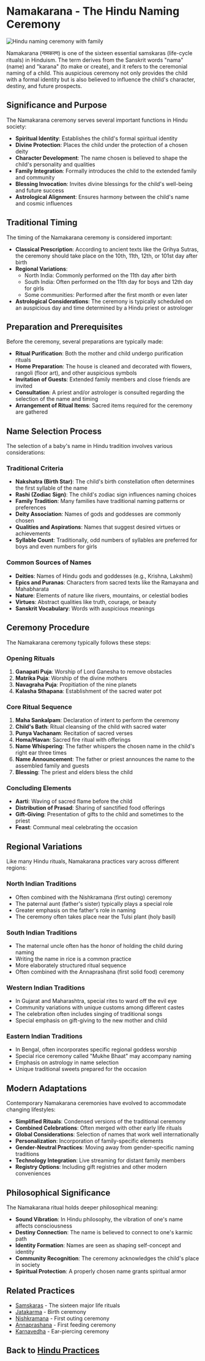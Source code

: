 # Namakarana - The Hindu Naming Ceremony

![Hindu naming ceremony with family](namakarana_ceremony.jpg)

Namakarana (नामकरण) is one of the sixteen essential samskaras (life-cycle rituals) in Hinduism. The term derives from the Sanskrit words "nama" (name) and "karana" (to make or create), and it refers to the ceremonial naming of a child. This auspicious ceremony not only provides the child with a formal identity but is also believed to influence the child's character, destiny, and future prospects.

## Significance and Purpose

The Namakarana ceremony serves several important functions in Hindu society:

- **Spiritual Identity**: Establishes the child's formal spiritual identity
- **Divine Protection**: Places the child under the protection of a chosen deity
- **Character Development**: The name chosen is believed to shape the child's personality and qualities
- **Family Integration**: Formally introduces the child to the extended family and community
- **Blessing Invocation**: Invites divine blessings for the child's well-being and future success
- **Astrological Alignment**: Ensures harmony between the child's name and cosmic influences

## Traditional Timing

The timing of the Namakarana ceremony is considered important:

- **Classical Prescription**: According to ancient texts like the Grihya Sutras, the ceremony should take place on the 10th, 11th, 12th, or 101st day after birth
- **Regional Variations**: 
  - North India: Commonly performed on the 11th day after birth
  - South India: Often performed on the 11th day for boys and 12th day for girls
  - Some communities: Performed after the first month or even later
- **Astrological Considerations**: The ceremony is typically scheduled on an auspicious day and time determined by a Hindu priest or astrologer

## Preparation and Prerequisites

Before the ceremony, several preparations are typically made:

- **Ritual Purification**: Both the mother and child undergo purification rituals
- **Home Preparation**: The house is cleaned and decorated with flowers, rangoli (floor art), and other auspicious symbols
- **Invitation of Guests**: Extended family members and close friends are invited
- **Consultation**: A priest and/or astrologer is consulted regarding the selection of the name and timing
- **Arrangement of Ritual Items**: Sacred items required for the ceremony are gathered

## Name Selection Process

The selection of a baby's name in Hindu tradition involves various considerations:

### Traditional Criteria

- **Nakshatra (Birth Star)**: The child's birth constellation often determines the first syllable of the name
- **Rashi (Zodiac Sign)**: The child's zodiac sign influences naming choices
- **Family Tradition**: Many families have traditional naming patterns or preferences
- **Deity Association**: Names of gods and goddesses are commonly chosen
- **Qualities and Aspirations**: Names that suggest desired virtues or achievements
- **Syllable Count**: Traditionally, odd numbers of syllables are preferred for boys and even numbers for girls

### Common Sources of Names

- **Deities**: Names of Hindu gods and goddesses (e.g., Krishna, Lakshmi)
- **Epics and Puranas**: Characters from sacred texts like the Ramayana and Mahabharata
- **Nature**: Elements of nature like rivers, mountains, or celestial bodies
- **Virtues**: Abstract qualities like truth, courage, or beauty
- **Sanskrit Vocabulary**: Words with auspicious meanings

## Ceremony Procedure

The Namakarana ceremony typically follows these steps:

### Opening Rituals

1. **Ganapati Puja**: Worship of Lord Ganesha to remove obstacles
2. **Matrika Puja**: Worship of the divine mothers
3. **Navagraha Puja**: Propitiation of the nine planets
4. **Kalasha Sthapana**: Establishment of the sacred water pot

### Core Ritual Sequence

1. **Maha Sankalpam**: Declaration of intent to perform the ceremony
2. **Child's Bath**: Ritual cleansing of the child with sacred water
3. **Punya Vachanam**: Recitation of sacred verses
4. **Homa/Havan**: Sacred fire ritual with offerings
5. **Name Whispering**: The father whispers the chosen name in the child's right ear three times
6. **Name Announcement**: The father or priest announces the name to the assembled family and guests
7. **Blessing**: The priest and elders bless the child

### Concluding Elements

- **Aarti**: Waving of sacred flame before the child
- **Distribution of Prasad**: Sharing of sanctified food offerings
- **Gift-Giving**: Presentation of gifts to the child and sometimes to the priest
- **Feast**: Communal meal celebrating the occasion

## Regional Variations

Like many Hindu rituals, Namakarana practices vary across different regions:

### North Indian Traditions

- Often combined with the Nishkramana (first outing) ceremony
- The paternal aunt (father's sister) typically plays a special role
- Greater emphasis on the father's role in naming
- The ceremony often takes place near the Tulsi plant (holy basil)

### South Indian Traditions

- The maternal uncle often has the honor of holding the child during naming
- Writing the name in rice is a common practice
- More elaborately structured ritual sequence
- Often combined with the Annaprashana (first solid food) ceremony

### Western Indian Traditions

- In Gujarat and Maharashtra, special rites to ward off the evil eye
- Community variations with unique customs among different castes
- The celebration often includes singing of traditional songs
- Special emphasis on gift-giving to the new mother and child

### Eastern Indian Traditions

- In Bengal, often incorporates specific regional goddess worship
- Special rice ceremony called "Mukhe Bhaat" may accompany naming
- Emphasis on astrology in name selection
- Unique traditional sweets prepared for the occasion

## Modern Adaptations

Contemporary Namakarana ceremonies have evolved to accommodate changing lifestyles:

- **Simplified Rituals**: Condensed versions of the traditional ceremony
- **Combined Celebrations**: Often merged with other early life rituals
- **Global Considerations**: Selection of names that work well internationally
- **Personalization**: Incorporation of family-specific elements
- **Gender-Neutral Practices**: Moving away from gender-specific naming traditions
- **Technology Integration**: Live streaming for distant family members
- **Registry Options**: Including gift registries and other modern conveniences

## Philosophical Significance

The Namakarana ritual holds deeper philosophical meaning:

- **Sound Vibration**: In Hindu philosophy, the vibration of one's name affects consciousness
- **Destiny Connection**: The name is believed to connect to one's karmic path
- **Identity Formation**: Names are seen as shaping self-concept and identity
- **Community Recognition**: The ceremony acknowledges the child's place in society
- **Spiritual Protection**: A properly chosen name grants spiritual armor

## Related Practices

- [Samskaras](./samskaras.md) - The sixteen major life rituals
- [Jatakarma](./jatakarma.md) - Birth ceremony
- [Nishkramana](./nishkramana.md) - First outing ceremony
- [Annaprashana](./annaprashana.md) - First feeding ceremony
- [Karnavedha](./karnavedha.md) - Ear-piercing ceremony

## Back to [Hindu Practices](./README.md)
